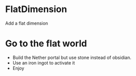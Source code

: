 # FlatDimension

Add a flat dimension

# Go to the flat world
- Build the Nether portal but use stone instead of obsidian.
- Use an iron ingot to activate it
- Enjoy
